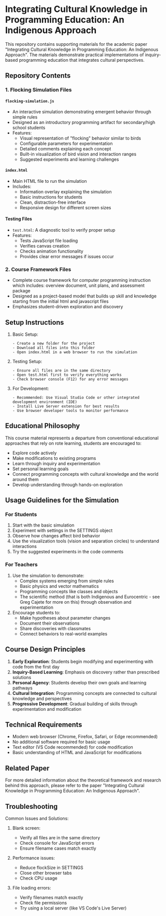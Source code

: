 # Integrating Cultural Knowledge in Programming Education: An Indigenous Approach

This repository contains supporting materials for the academic paper "Integrating Cultural Knowledge in Programming Education: An Indigenous Approach". The materials demonstrate practical implementations of inquiry-based programming education that integrates cultural perspectives.

## Repository Contents

### 1. Flocking Simulation Files
#### `flocking-simulation.js`
- An interactive simulation demonstrating emergent behavior through simple rules
- Designed as an introductory programming artifact for secondary/high school students
- Features:
  - Visual representation of "flocking" behavior similar to birds
  - Configurable parameters for experimentation
  - Detailed comments explaining each concept
  - Built-in visualization of bird vision and interaction ranges
  - Suggested experiments and learning challenges

#### `index.html`
- Main HTML file to run the simulation
- Includes:
  - Information overlay explaining the simulation
  - Basic instructions for students
  - Clean, distraction-free interface
  - Responsive design for different screen sizes

#### Testing Files
- `test.html`: A diagnostic tool to verify proper setup
- Features:
  - Tests JavaScript file loading
  - Verifies canvas creation
  - Checks animation functionality
  - Provides clear error messages if issues occur

### 2. Course Framework Files
- Complete course framework for computer programming instruction which includes: overview document, unit plans, and assessment package
- Designed as a project-based model that builds up skill and knowledge starting from the initial html and javascript files
- Emphasizes student-driven exploration and discovery

## Setup Instructions

1. Basic Setup:
   ```
   - Create a new folder for the project
   - Download all files into this folder
   - Open index.html in a web browser to run the simulation
   ```

2. Testing Setup:
   ```
   - Ensure all files are in the same directory
   - Open test.html first to verify everything works
   - Check browser console (F12) for any error messages
   ```

3. For Development:
   ```
   - Recommended: Use Visual Studio Code or other integrated development environment (IDE)
   - Install Live Server extension for best results
   - Use browser developer tools to monitor performance
   ```

## Educational Philosophy

This course material represents a departure from conventional educational approaches that rely on rote learning, students are encouraged to:

- Explore code actively
- Make modifications to existing programs
- Learn through inquiry and experimentation
- Set personal learning goals
- Connect programming concepts with cultural knowledge and the world around them
- Develop understanding through hands-on exploration

## Usage Guidelines for the Simulation

### For Students
1. Start with the basic simulation
2. Experiment with settings in the SETTINGS object
3. Observe how changes affect bird behavior
4. Use the visualization tools (vision and separation circles) to understand interactions
5. Try the suggested experiments in the code comments

### For Teachers
1. Use the simulation to demonstrate:
   - Complex systems emerging from simple rules
   - Basic physics and vector mathematics
   - Programming concepts like classes and objects
   - The scientific method (that is both Indigenous and Eurocentric - see Greg Cajete for more on this) through observation and experimentation
2. Encourage students to:
   - Make hypotheses about parameter changes
   - Document their observations
   - Share discoveries with classmates
   - Connect behaviors to real-world examples

## Course Design Principles

1. **Early Exploration**: Students begin modifying and experimenting with code from the first day
2. **Inquiry-Based Learning**: Emphasis on discovery rather than prescribed solutions
3. **Personal Agency**: Students develop their own goals and learning pathways
4. **Cultural Integration**: Programming concepts are connected to cultural knowledge and perspectives
5. **Progressive Development**: Gradual building of skills through experimentation and modification

## Technical Requirements

- Modern web browser (Chrome, Firefox, Safari, or Edge recommended)
- No additional software required for basic usage
- Text editor (VS Code recommended) for code modification
- Basic understanding of HTML and JavaScript for modifications

## Related Paper

For more detailed information about the theoretical framework and research behind this approach, please refer to the paper "Integrating Cultural Knowledge in Programming Education: An Indigenous Approach".

## Troubleshooting

Common Issues and Solutions:
1. Blank screen:
   - Verify all files are in the same directory
   - Check console for JavaScript errors
   - Ensure filename cases match exactly

2. Performance issues:
   - Reduce flockSize in SETTINGS
   - Close other browser tabs
   - Check CPU usage

3. File loading errors:
   - Verify filenames match exactly
   - Check file permissions
   - Try using a local server (like VS Code's Live Server)
